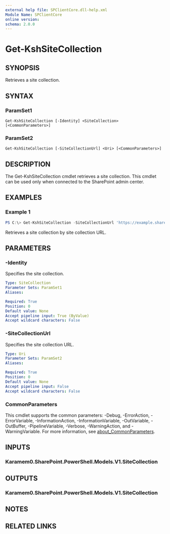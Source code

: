```yaml
---
external help file: SPClientCore.dll-help.xml
Module Name: SPClientCore
online version:
schema: 2.0.0
---
```


# Get-KshSiteCollection

## SYNOPSIS
Retrieves a site collection.

## SYNTAX

### ParamSet1
```
Get-KshSiteCollection [-Identity] <SiteCollection> [<CommonParameters>]
```

### ParamSet2
```
Get-KshSiteCollection [-SiteCollectionUrl] <Uri> [<CommonParameters>]
```

## DESCRIPTION
The Get-KshSiteCollection cmdlet retrieves a site collection.
This cmdlet can be used only when connected to the SharePoint admin center.

## EXAMPLES

### Example 1
```powershell
PS C:\> Get-KshSiteCollection -SiteCollectionUrl 'https://example.sharepoint.com/sites/hub'
```

Retrieves a site collection by site collection URL.

## PARAMETERS

### -Identity
Specifies the site collection.

```yaml
Type: SiteCollection
Parameter Sets: ParamSet1
Aliases:

Required: True
Position: 0
Default value: None
Accept pipeline input: True (ByValue)
Accept wildcard characters: False
```

### -SiteCollectionUrl
Specifies the site collection URL.

```yaml
Type: Uri
Parameter Sets: ParamSet2
Aliases:

Required: True
Position: 0
Default value: None
Accept pipeline input: False
Accept wildcard characters: False
```

### CommonParameters
This cmdlet supports the common parameters: -Debug, -ErrorAction, -ErrorVariable, -InformationAction, -InformationVariable, -OutVariable, -OutBuffer, -PipelineVariable, -Verbose, -WarningAction, and -WarningVariable. For more information, see [about_CommonParameters](http://go.microsoft.com/fwlink/?LinkID=113216).

## INPUTS

### Karamem0.SharePoint.PowerShell.Models.V1.SiteCollection

## OUTPUTS

### Karamem0.SharePoint.PowerShell.Models.V1.SiteCollection

## NOTES

## RELATED LINKS
